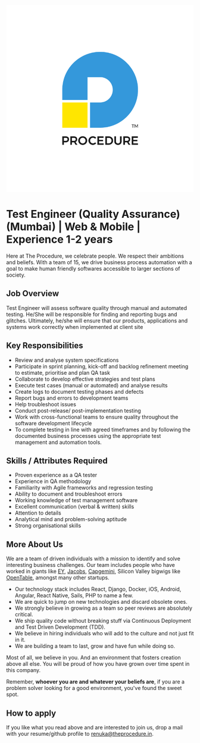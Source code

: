 ![Procedure][logo]

# Test Engineer (Quality Assurance) (Mumbai) | Web & Mobile | Experience 1-2 years
Here at The Procedure, we celebrate people. We respect their ambitions and beliefs. With a team of 15, we drive business process automation with a goal to make human friendly softwares accessible to larger sections of society.

## Job Overview
Test Engineer will assess software quality through manual and automated testing. He/She will be responsible for finding and reporting bugs and glitches. Ultimately, he/she will ensure that our products, applications and systems work correctly when implemented at client site

## Key Responsibilities
* Review and analyse system specifications
* Participate in sprint planning, kick-off and backlog refinement meeting to estimate, prioritise and plan QA task
* Collaborate to develop effective strategies and test plans
* Execute test cases (manual or automated) and analyse results
* Create logs to document testing phases and defects
* Report bugs and errors to development teams
* Help troubleshoot issues
* Conduct post-release/ post-implementation testing
* Work with cross-functional teams to ensure quality throughout the software development lifecycle
* To complete testing in line with agreed timeframes and by following the documented business processes using the appropriate test management and automation tools.


## Skills / Attributes Required
* Proven experience as a QA tester
* Experience in QA methodology
* Familiarity with Agile frameworks and regression testing
* Ability to document and troubleshoot errors
* Working knowledge of test management software  
* Excellent communication (verbal & written) skills
* Attention to details
* Analytical mind and problem-solving aptitude
* Strong organisational skills

## More About Us
We are a team of driven individuals with a mission to identify and solve interesting business challenges. Our team includes people who have worked in giants like [EY][EY-website], [Jacobs][jacobs-website], [Capgemini][capgemini-website], Silicon Valley bigwigs like [OpenTable][OT-website], amongst many other startups.

* Our technology stack includes React, Django, Docker, iOS, Android, Angular, React Native, Sails, PHP to name a few.
* We are quick to jump on new technologies and discard obsolete ones.
* We strongly believe in growing as a team so peer reviews are absolutely critical. 
* We ship quality code without breaking stuff via Continuous Deployment and Test Driven Development (TDD).
* We believe in hiring individuals who will add to the culture and not just fit in it.
* We are building a team to last, grow and have fun while doing so.

Most of all, we believe in you. And an environment that fosters creation above all else. You will be proud of how you have grown over time spent in this company.

Remember, __whoever you are and whatever your beliefs are__, if you are a problem solver looking for a good environment, you've found the sweet spot.

## How to apply
If you like what you read above and are interested to join us, drop a mail with your resume/github profile to [renuka@theprocedure.in][mail-address]. 


[mail-address]: mailto:renuka@theprocedure.in
[logo]: logo.png "Procedure"
[EY-website]: http://www.ey.com/
[OT-website]: http://www.opentable.com/
[jacobs-website]: http://www.jacobs.com/
[capgemini-website]:http://www.capgemini.com/
